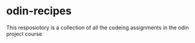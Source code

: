 # odin-recipes
This resposiotory is a collection of all the codeing assignments in the odin project course